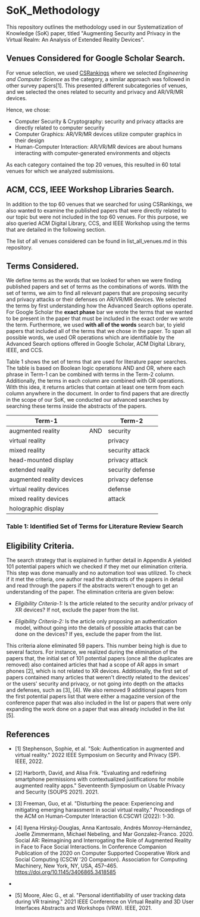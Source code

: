# SoK_Methodology
This repository outlines the methodology used in our Systematization of Knowledge (SoK) paper, titled "Augmenting Security and Privacy in the Virtual Realm: An Analysis of Extended Reality Devices".

## Venues Considered for Google Scholar Search. 
For venue selection, we used [CSRankings](https://scholar.google.com/citations?view_op=top_venues) where we selected *Engineering and Computer Science* as the category, a similar approach was followed in other survey papers[1]. This presented different subcategories of venues, and we selected the ones related to security and privacy and AR/VR/MR devices. 

Hence, we chose:
* Computer Security & Cryptography: security and privacy attacks are directly related to computer security
* Computer Graphics: AR/VR/MR devices utilize computer graphics in their design
*  Human-Computer Interaction: AR/VR/MR devices are about humans interacting with computer-generated environments and objects
  
As each category contained the top 20 venues, this resulted in 60 total venues for which we analyzed submissions.

## ACM, CCS, IEEE Workshop Libraries Search.
In addition to the top 60 venues that we searched for using CSRankings, we also wanted to examine the published papers that were directly related to our topic but were not included in the top 60 venues. For this purpose, we also queried ACM Digital Library, CCS, and IEEE Workshop using the terms that are detailed in the following section. 

The list of all venues considered can be found in list_all_venues.md in this repository. 

## Terms Considered.
We define terms as the words that we looked for when we were finding published papers and set of terms as the combinations of words. With the set of terms, we aim to find all relevant papers that are proposing security and privacy attacks or their defenses on AR/VR/MR devices. We selected the terms by first understanding how the Advanced Search options operate. For Google Scholar the **exact phase** bar we wrote the terms that we wanted to be present in the paper that must be included in the exact order we wrote the term. Furthermore, we used **with all of the words** search bar, to yield papers that included all of the terms that we chose in the paper. To span all possible words, we used OR operations which are identifiable by the Advanced Search options offered in Google Scholar, ACM Digital Library, IEEE, and CCS. 

Table 1 shows the set of terms that are used for literature paper searches. The table is based on Boolean logic operations AND and OR, where each phrase in Term-1 can be combined with terms in the Term-2 column. Additionally, the terms in each column are combined with OR operations. With this idea, it returns articles that contain at least one term from each column anywhere in the document. In order to find papers that are directly in the scope of our SoK, we conducted our advanced searches by searching these terms inside the abstracts of the papers.

| Term-1                   |                      | Term-2          |
|----------------------------|----------------------|-------------------|
| augmented reality          | AND                  | security          |
| virtual reality            |                      | privacy           |
| mixed reality              |                      | security attack   |
| head-mounted display       |                      | privacy attack    |
| extended reality           |                      | security defense  |
| augmented reality devices  |                      | privacy defense   |
| virtual reality devices    |                      | defense           |
| mixed reality devices      |                      | attack            |
| holographic display        |                      |                   |

### Table 1: Identified Set of Terms for Literature Review Search

## Eligibility Criteria.
The search strategy that is explained in further detail in Appendix A yielded 101 potential papers which we checked if they met our elimination criteria. This step was done manually and no automation tool was utilized. To check if it met the criteria, one author read the abstracts of the papers in detail and read through the papers if the abstracts weren't enough to get an understanding of the paper. The elimination criteria are given below:


* *Eligibility Criteria-1:* Is the article related to the security and/or privacy of XR devices? If not, exclude the paper from the list.
 
* *Eligibility Criteria-2:* Is the article only proposing an authentication model, without going into the details of possible attacks that can be done on the devices? If yes, exclude the paper from the list.


This criteria alone eliminated 59 papers. This number being high is due to several factors. For instance, we realized during the elimination of the papers that, the initial set of 101 potential papers (once all the duplicates are removed) also contained articles that had a scope of AR apps in smart phones [2], which is not related to XR devices. Additionally, the first set of papers contained many articles that weren't directly related to the devices' or the users' security and privacy, or not going into depth on the attacks and defenses, such as [3], [4]. We also removed 9 additional papers from the first potential papers list that were either a magazine version of the conference paper that was also included in the list or papers that were only expanding the work done on a paper that was already included in the list [5].


## References
- [1] Stephenson, Sophie, et al. "Sok: Authentication in augmented and virtual reality." 2022 IEEE Symposium on Security and Privacy (SP). IEEE, 2022.

- [2] Harborth, David, and Alisa Frik. "Evaluating and redefining smartphone permissions with contextualized justifications for mobile augmented reality apps." Seventeenth Symposium on Usable Privacy and Security (SOUPS 2021). 2021.

- [3] Freeman, Guo, et al. "Disturbing the peace: Experiencing and mitigating emerging harassment in social virtual reality." Proceedings of the ACM on Human-Computer Interaction 6.CSCW1 (2022): 1-30.

- [4] Ilyena Hirskyj-Douglas, Anna Kantosalo, Andrés Monroy-Hernández, Joelle Zimmermann, Michael Nebeling, and Mar Gonzalez-Franco. 2020. Social AR: Reimagining and Interrogating the Role of Augmented Reality in Face to Face Social Interactions. In Conference Companion Publication of the 2020 on Computer Supported Cooperative Work and Social Computing (CSCW '20 Companion). Association for Computing Machinery, New York, NY, USA, 457–465. https://doi.org/10.1145/3406865.3418585
- 
- [5] Moore, Alec G., et al. "Personal identifiability of user tracking data during VR training." 2021 IEEE Conference on Virtual Reality and 3D User Interfaces Abstracts and Workshops (VRW). IEEE, 2021.

